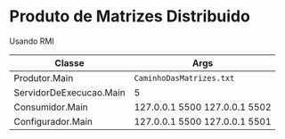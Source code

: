 # Produto de Matrizes Distribuido

Usando RMI

| Classe | Args |
| ------ | ------ |
| Produtor.Main | ```CaminhoDasMatrizes.txt``` |
| ServidorDeExecucao.Main | 5 |
| Consumidor.Main | 127.0.0.1 5500 127.0.0.1 5502 |
| Configurador.Main | 127.0.0.1 5500 127.0.0.1 5501 |
